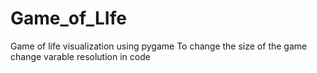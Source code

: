 # Game_of_LIfe
Game of life visualization using pygame
To change the size of the game change varable resolution in code
